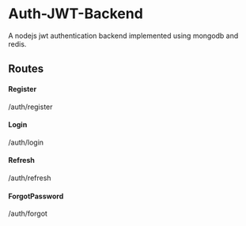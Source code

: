 # Auth-JWT-Backend
A nodejs jwt authentication backend implemented using mongodb and redis.

## Routes


#### Register
/auth/register

#### Login
/auth/login

#### Refresh
/auth/refresh

#### ForgotPassword
/auth/forgot